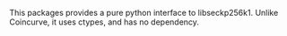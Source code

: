 This packages provides a pure python interface to libseckp256k1.
Unlike Coincurve, it uses ctypes, and has no dependency.



